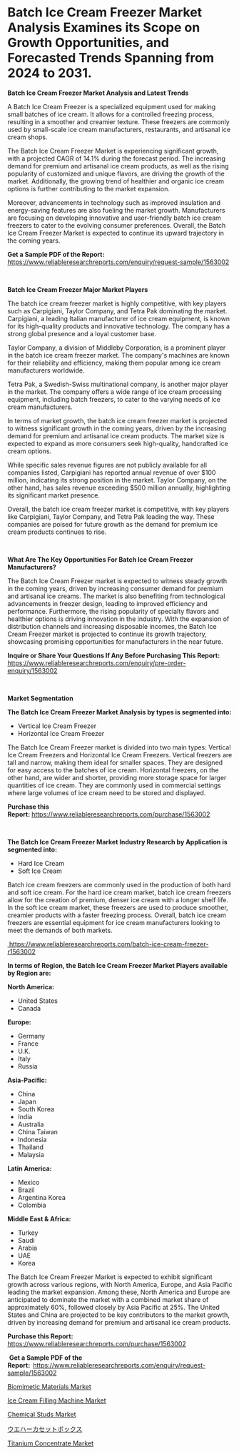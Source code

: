 <p><h1>Batch Ice Cream Freezer Market Analysis Examines its Scope on Growth Opportunities, and Forecasted Trends Spanning from 2024 to 2031.</h1></p><p><strong>Batch Ice Cream Freezer Market Analysis and Latest Trends</strong></p>
<p><p>A Batch Ice Cream Freezer is a specialized equipment used for making small batches of ice cream. It allows for a controlled freezing process, resulting in a smoother and creamier texture. These freezers are commonly used by small-scale ice cream manufacturers, restaurants, and artisanal ice cream shops.</p><p>The Batch Ice Cream Freezer Market is experiencing significant growth, with a projected CAGR of 14.1% during the forecast period. The increasing demand for premium and artisanal ice cream products, as well as the rising popularity of customized and unique flavors, are driving the growth of the market. Additionally, the growing trend of healthier and organic ice cream options is further contributing to the market expansion.</p><p>Moreover, advancements in technology such as improved insulation and energy-saving features are also fueling the market growth. Manufacturers are focusing on developing innovative and user-friendly batch ice cream freezers to cater to the evolving consumer preferences. Overall, the Batch Ice Cream Freezer Market is expected to continue its upward trajectory in the coming years.</p></p>
<p><strong>Get a Sample PDF of the Report:&nbsp;</strong> <a href="https://www.reliableresearchreports.com/enquiry/request-sample/1563002">https://www.reliableresearchreports.com/enquiry/request-sample/1563002</a></p>
<p>&nbsp;</p>
<p><strong>Batch Ice Cream Freezer Major Market Players</strong></p>
<p><p>The batch ice cream freezer market is highly competitive, with key players such as Carpigiani, Taylor Company, and Tetra Pak dominating the market. Carpigiani, a leading Italian manufacturer of ice cream equipment, is known for its high-quality products and innovative technology. The company has a strong global presence and a loyal customer base.</p><p>Taylor Company, a division of Middleby Corporation, is a prominent player in the batch ice cream freezer market. The company's machines are known for their reliability and efficiency, making them popular among ice cream manufacturers worldwide.</p><p>Tetra Pak, a Swedish-Swiss multinational company, is another major player in the market. The company offers a wide range of ice cream processing equipment, including batch freezers, to cater to the varying needs of ice cream manufacturers.</p><p>In terms of market growth, the batch ice cream freezer market is projected to witness significant growth in the coming years, driven by the increasing demand for premium and artisanal ice cream products. The market size is expected to expand as more consumers seek high-quality, handcrafted ice cream options.</p><p>While specific sales revenue figures are not publicly available for all companies listed, Carpigiani has reported annual revenue of over $100 million, indicating its strong position in the market. Taylor Company, on the other hand, has sales revenue exceeding $500 million annually, highlighting its significant market presence.</p><p>Overall, the batch ice cream freezer market is competitive, with key players like Carpigiani, Taylor Company, and Tetra Pak leading the way. These companies are poised for future growth as the demand for premium ice cream products continues to rise.</p></p>
<p>&nbsp;</p>
<p><strong>What Are The Key Opportunities For Batch Ice Cream Freezer Manufacturers?</strong></p>
<p><p>The Batch Ice Cream Freezer market is expected to witness steady growth in the coming years, driven by increasing consumer demand for premium and artisanal ice creams. The market is also benefiting from technological advancements in freezer design, leading to improved efficiency and performance. Furthermore, the rising popularity of specialty flavors and healthier options is driving innovation in the industry. With the expansion of distribution channels and increasing disposable incomes, the Batch Ice Cream Freezer market is projected to continue its growth trajectory, showcasing promising opportunities for manufacturers in the near future.</p></p>
<p><strong>Inquire or Share Your Questions If Any Before Purchasing This Report:</strong> <a href="https://www.reliableresearchreports.com/enquiry/pre-order-enquiry/1563002">https://www.reliableresearchreports.com/enquiry/pre-order-enquiry/1563002</a></p>
<p>&nbsp;</p>
<p><strong>Market Segmentation</strong></p>
<p><strong>The Batch Ice Cream Freezer Market Analysis by types is segmented into:</strong></p>
<p><ul><li>Vertical Ice Cream Freezer</li><li>Horizontal Ice Cream Freezer</li></ul></p>
<p><p>The Batch Ice Cream Freezer market is divided into two main types: Vertical Ice Cream Freezers and Horizontal Ice Cream Freezers. Vertical freezers are tall and narrow, making them ideal for smaller spaces. They are designed for easy access to the batches of ice cream. Horizontal freezers, on the other hand, are wider and shorter, providing more storage space for larger quantities of ice cream. They are commonly used in commercial settings where large volumes of ice cream need to be stored and displayed.</p></p>
<p><strong>Purchase this Report:&nbsp;</strong><a href="https://www.reliableresearchreports.com/purchase/1563002">https://www.reliableresearchreports.com/purchase/1563002</a></p>
<p>&nbsp;</p>
<p><strong>The Batch Ice Cream Freezer Market Industry Research by Application is segmented into:</strong></p>
<p><ul><li>Hard Ice Cream</li><li>Soft Ice Cream</li></ul></p>
<p><p>Batch ice cream freezers are commonly used in the production of both hard and soft ice cream. For the hard ice cream market, batch ice cream freezers allow for the creation of premium, denser ice cream with a longer shelf life. In the soft ice cream market, these freezers are used to produce smoother, creamier products with a faster freezing process. Overall, batch ice cream freezers are essential equipment for ice cream manufacturers looking to meet the demands of both markets.</p></p>
<p><a href="https://www.reliableresearchreports.com/batch-ice-cream-freezer-r1563002">&nbsp;https://www.reliableresearchreports.com/batch-ice-cream-freezer-r1563002</a></p>
<p><strong>In terms of Region, the Batch Ice Cream Freezer Market Players available by Region are:</strong></p>
<p>
    <p> <strong> North America: </strong>
        <ul>
            <li>United States</li>
            <li>Canada</li>
        </ul>
        </p> 
    <p> <strong> Europe: </strong>
        <ul>
            <li>Germany</li>
            <li>France</li>
            <li>U.K.</li>
            <li>Italy</li>
            <li>Russia</li>
        </ul>
        </p> 
    <p> <strong> Asia-Pacific: </strong>
        <ul>
            <li>China</li>
            <li>Japan</li>
            <li>South Korea</li>
            <li>India</li>
            <li>Australia</li>
            <li>China Taiwan</li>
            <li>Indonesia</li>
            <li>Thailand</li>
            <li>Malaysia</li>
        </ul>
        </p> 
    <p> <strong> Latin America: </strong>
        <ul>
            <li>Mexico</li>
            <li>Brazil</li>
            <li>Argentina Korea</li>
            <li>Colombia</li>
        </ul>
        </p> 
    <p> <strong> Middle East & Africa: </strong>
        <ul>
            <li>Turkey</li>
            <li>Saudi</li>
            <li>Arabia</li>
            <li>UAE</li>
            <li>Korea</li>
        </ul>
    </p>
    </p>
<p><p>The Batch Ice Cream Freezer Market is expected to exhibit significant growth across various regions, with North America, Europe, and Asia Pacific leading the market expansion. Among these, North America and Europe are anticipated to dominate the market with a combined market share of approximately 60%, followed closely by Asia Pacific at 25%. The United States and China are projected to be key contributors to the market growth, driven by increasing demand for premium and artisanal ice cream products.</p></p>
<p><strong>Purchase this Report: </strong><a href="https://www.reliableresearchreports.com/purchase/1563002">https://www.reliableresearchreports.com/purchase/1563002</a></p>
<p>&nbsp;<strong>Get a Sample PDF of the Report:&nbsp;&nbsp;</strong><a href="https://www.reliableresearchreports.com/enquiry/request-sample/1563002">https://www.reliableresearchreports.com/enquiry/request-sample/1563002</a></p>
<p><strong></strong></p>
<p><p><a href="https://issuu.com/reportprime-2/docs/biomimetic-materials-market-size-2030.pptx">Biomimetic Materials Market</a></p><p><a href="https://github.com/lubmix/Market-Research-Report-List-2/blob/main/ice-cream-filling-machine-market.md">Ice Cream Filling Machine Market</a></p><p><a href="https://issuu.com/reportprime-2/docs/chemical-studs-market-size-2030.pptx">Chemical Studs Market</a></p><p><a href="https://github.com/EmoryYundt1935/Market-Research-Report-List-1/blob/main/367851726708.md">ウエハーカセットボックス</a></p><p><a href="https://www.linkedin.com/pulse/global-titanium-concentrate-market-size-trends-insights-jftyc?trackingId=Mx3jrIqNbW4vH1lCbwrxaA%3D%3D">Titanium Concentrate Market</a></p></p>
